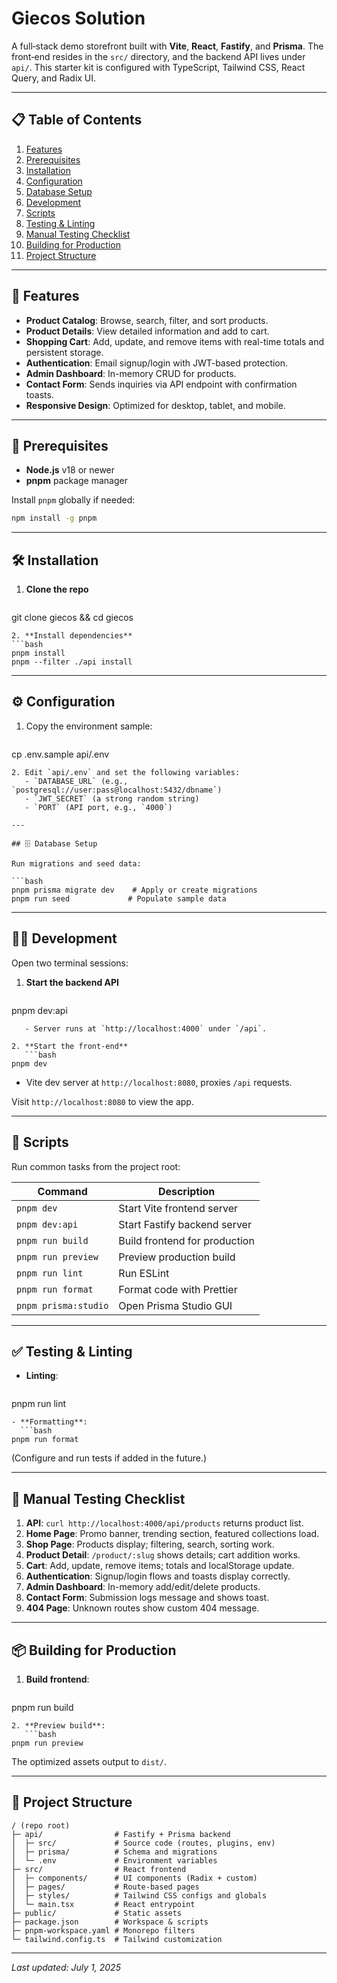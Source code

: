 # Giecos Solution

A full‑stack demo storefront built with **Vite**, **React**, **Fastify**, and **Prisma**. The front‑end resides in the `src/` directory, and the backend API lives under `api/`. This starter kit is configured with TypeScript, Tailwind CSS, React Query, and Radix UI.

---

## 📋 Table of Contents

1. [Features](#features)
2. [Prerequisites](#prerequisites)
3. [Installation](#installation)
4. [Configuration](#configuration)
5. [Database Setup](#database-setup)
6. [Development](#development)
7. [Scripts](#scripts)
8. [Testing & Linting](#testing--linting)
9. [Manual Testing Checklist](#manual-testing-checklist)
10. [Building for Production](#building-for-production)
11. [Project Structure](#project-structure)

---

## 🚀 Features

* **Product Catalog**: Browse, search, filter, and sort products.
* **Product Details**: View detailed information and add to cart.
* **Shopping Cart**: Add, update, and remove items with real-time totals and persistent storage.
* **Authentication**: Email signup/login with JWT-based protection.
* **Admin Dashboard**: In-memory CRUD for products.
* **Contact Form**: Sends inquiries via API endpoint with confirmation toasts.
* **Responsive Design**: Optimized for desktop, tablet, and mobile.

---

## 🔧 Prerequisites

* **Node.js** v18 or newer
* **pnpm** package manager

Install `pnpm` globally if needed:

```bash
npm install -g pnpm
```

---

## 🛠 Installation

1. **Clone the repo**

   ```bash
   ```

git clone <repo-url> giecos && cd giecos

````
2. **Install dependencies**
```bash
pnpm install
pnpm --filter ./api install
````

---

## ⚙️ Configuration

1. Copy the environment sample:

   ```bash
   ```

cp .env.sample api/.env

````
2. Edit `api/.env` and set the following variables:
   - `DATABASE_URL` (e.g., `postgresql://user:pass@localhost:5432/dbname`)
   - `JWT_SECRET` (a strong random string)
   - `PORT` (API port, e.g., `4000`)

---

## 🗄 Database Setup

Run migrations and seed data:

```bash
pnpm prisma migrate dev    # Apply or create migrations
pnpm run seed             # Populate sample data
````

---

## 👩‍💻 Development

Open two terminal sessions:

1. **Start the backend API**

   ```bash
   ```

pnpm dev\:api

````
   - Server runs at `http://localhost:4000` under `/api`.

2. **Start the front‑end**
   ```bash
pnpm dev
````

* Vite dev server at `http://localhost:8080`, proxies `/api` requests.

Visit `http://localhost:8080` to view the app.

---

## 📜 Scripts

Run common tasks from the project root:

| Command              | Description                   |
| -------------------- | ----------------------------- |
| `pnpm dev`           | Start Vite frontend server    |
| `pnpm dev:api`       | Start Fastify backend server  |
| `pnpm run build`     | Build frontend for production |
| `pnpm run preview`   | Preview production build      |
| `pnpm run lint`      | Run ESLint                    |
| `pnpm run format`    | Format code with Prettier     |
| `pnpm prisma:studio` | Open Prisma Studio GUI        |

---

## ✅ Testing & Linting

* **Linting**:

  ```bash
  ```

pnpm run lint

````
- **Formatting**:
  ```bash
pnpm run format
````

(Configure and run tests if added in the future.)

---

## 🧪 Manual Testing Checklist

1. **API**: `curl http://localhost:4000/api/products` returns product list.
2. **Home Page**: Promo banner, trending section, featured collections load.
3. **Shop Page**: Products display; filtering, search, sorting work.
4. **Product Detail**: `/product/:slug` shows details; cart addition works.
5. **Cart**: Add, update, remove items; totals and localStorage update.
6. **Authentication**: Signup/login flows and toasts display correctly.
7. **Admin Dashboard**: In-memory add/edit/delete products.
8. **Contact Form**: Submission logs message and shows toast.
9. **404 Page**: Unknown routes show custom 404 message.

---

## 📦 Building for Production

1. **Build frontend**:

   ```bash
   ```

pnpm run build

````
2. **Preview build**:
   ```bash
pnpm run preview
````

The optimized assets output to `dist/`.

---

## 📂 Project Structure

```
/ (repo root)
├─ api/                # Fastify + Prisma backend
│  ├─ src/             # Source code (routes, plugins, env)
│  ├─ prisma/          # Schema and migrations
│  └─ .env             # Environment variables
├─ src/                # React frontend
│  ├─ components/      # UI components (Radix + custom)
│  ├─ pages/           # Route-based pages
│  ├─ styles/          # Tailwind CSS configs and globals
│  └─ main.tsx         # React entrypoint
├─ public/             # Static assets
├─ package.json        # Workspace & scripts
├─ pnpm-workspace.yaml # Monorepo filters
└─ tailwind.config.ts  # Tailwind customization
```

---

*Last updated: July 1, 2025*
